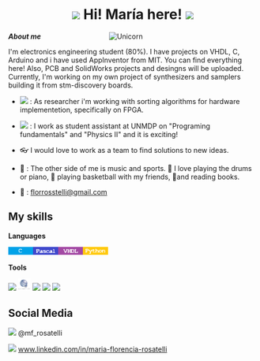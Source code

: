 <h1 align="center"><b> <img src="https://images-wixmp-ed30a86b8c4ca887773594c2.wixmp.com/f/3eca2708-e5de-4905-a210-d627835a9491/dacgjfr-4032b750-412e-47c1-8218-c09b8f958e77.gif?token=eyJ0eXAiOiJKV1QiLCJhbGciOiJIUzI1NiJ9.eyJzdWIiOiJ1cm46YXBwOjdlMGQxODg5ODIyNjQzNzNhNWYwZDQxNWVhMGQyNmUwIiwiaXNzIjoidXJuOmFwcDo3ZTBkMTg4OTgyMjY0MzczYTVmMGQ0MTVlYTBkMjZlMCIsIm9iaiI6W1t7InBhdGgiOiJcL2ZcLzNlY2EyNzA4LWU1ZGUtNDkwNS1hMjEwLWQ2Mjc4MzVhOTQ5MVwvZGFjZ2pmci00MDMyYjc1MC00MTJlLTQ3YzEtODIxOC1jMDliOGY5NThlNzcuZ2lmIn1dXSwiYXVkIjpbInVybjpzZXJ2aWNlOmZpbGUuZG93bmxvYWQiXX0.icvyYkVNadSbbJveFln_JvV1zJ2XZxqrFhAPfY_KbO4" width="25"> Hi! María here! </b><img src="https://images-wixmp-ed30a86b8c4ca887773594c2.wixmp.com/f/3eca2708-e5de-4905-a210-d627835a9491/dacgjfr-4032b750-412e-47c1-8218-c09b8f958e77.gif?token=eyJ0eXAiOiJKV1QiLCJhbGciOiJIUzI1NiJ9.eyJzdWIiOiJ1cm46YXBwOjdlMGQxODg5ODIyNjQzNzNhNWYwZDQxNWVhMGQyNmUwIiwiaXNzIjoidXJuOmFwcDo3ZTBkMTg4OTgyMjY0MzczYTVmMGQ0MTVlYTBkMjZlMCIsIm9iaiI6W1t7InBhdGgiOiJcL2ZcLzNlY2EyNzA4LWU1ZGUtNDkwNS1hMjEwLWQ2Mjc4MzVhOTQ5MVwvZGFjZ2pmci00MDMyYjc1MC00MTJlLTQ3YzEtODIxOC1jMDliOGY5NThlNzcuZ2lmIn1dXSwiYXVkIjpbInVybjpzZXJ2aWNlOmZpbGUuZG93bmxvYWQiXX0.icvyYkVNadSbbJveFln_JvV1zJ2XZxqrFhAPfY_KbO4" width="25"></h1>
<!--  -->
<img align="right" width=300px alt="Unicorn" src="https://images-wixmp-ed30a86b8c4ca887773594c2.wixmp.com/f/4cbddb5d-7a54-47ba-882b-145fa91744a5/d8jjan8-4b0ca77b-1398-4eb0-a599-0df04bc47d3e.gif?token=eyJ0eXAiOiJKV1QiLCJhbGciOiJIUzI1NiJ9.eyJzdWIiOiJ1cm46YXBwOjdlMGQxODg5ODIyNjQzNzNhNWYwZDQxNWVhMGQyNmUwIiwiaXNzIjoidXJuOmFwcDo3ZTBkMTg4OTgyMjY0MzczYTVmMGQ0MTVlYTBkMjZlMCIsIm9iaiI6W1t7InBhdGgiOiJcL2ZcLzRjYmRkYjVkLTdhNTQtNDdiYS04ODJiLTE0NWZhOTE3NDRhNVwvZDhqamFuOC00YjBjYTc3Yi0xMzk4LTRlYjAtYTU5OS0wZGYwNGJjNDdkM2UuZ2lmIn1dXSwiYXVkIjpbInVybjpzZXJ2aWNlOmZpbGUuZG93bmxvYWQiXX0.HkqtaMAiwreNjKXMbN3Hl0bewN1GE81ZO7B61bMKIWI" />

**_About me_**
 
   I'm electronics engineering student (80%). I have projects on VHDL, C, Arduino and i have used  AppInventor from MIT. You can find everything here! Also, PCB and SolidWorks projects and desingns will be uploaded. Currently, I'm working on my own project of synthesizers and samplers building it from stm-discovery boards.

* <img src="https://lc.cx/tdQPBp" width="2%">  : As researcher i'm working with sorting algorithms for hardware implementetion, specifically on FPGA.

* <img src="https://n9.cl/81sag" width="1.8%">  : I work as student assistant at UNMDP on "Programing fundamentals" and "Physics II" and it is exciting!
* :eyeglasses: I would love to work as a team to find solutions to new ideas.
  
* :space_invader: : The other side of me is music and sports. 🥁 I love playing the drums or piano, 🏀 playing basketball with my friends, 🔖and reading books.

* 📧 : florrosstelli@gmail.com

## My skills

**Languages**

<img src="https://github.com/Marencia/MariaFlorenciaRosatelli/blob/main/img/C.png" width="10%"><img src="https://github.com/Marencia/MariaFlorenciaRosatelli/blob/main/img/Pascal.png" width="10%"><img src="https://github.com/Marencia/MariaFlorenciaRosatelli/blob/main/img/VHDL.png" width="10%"><img src="https://github.com/Marencia/MariaFlorenciaRosatelli/blob/main/img/python.png" width="10%">

**Tools**

<img src="https://upload.wikimedia.org/wikipedia/commons/9/9a/Visual_Studio_Code_1.35_icon.svg" width="5%">  <img src="https://github.com/Marencia/MariaFlorenciaRosatelli/blob/main/img/q.png" width="5%">  <img src="https://upload.wikimedia.org/wikipedia/commons/2/21/Matlab_Logo.png" width="5%">  <img src="https://1000marcas.net/wp-content/uploads/2020/11/Microsoft-Office-logo.png" width="8%">   <img src="https://upload.wikimedia.org/wikipedia/commons/5/59/KiCad-Logo.svg" width="10%">

## Social Media

<img src="https://1000marcas.net/wp-content/uploads/2019/11/Instagram-Logo.png" width="3%"> @mf_rosatelli

   <img src="https://upload.wikimedia.org/wikipedia/commons/c/ca/LinkedIn_logo_initials.png" width="1.5%">  www.linkedin.com/in/maria-florencia-rosatelli
